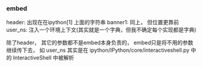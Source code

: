 ### embed  

header:   出现在在ipython[1] 上面的字符串
banner1:  同上， 但位置更靠前
user_ns:  注入一个环境上下文(其实就是一个字典，但我不确定每个实现都是字典)


除了header， 其它的参数都不是embed本身负责的， embed只是将不用的参数继续传下去，
如 user_ns 其实是在   ipython/IPython/core/interactiveshell.py 中的 InteractiveShell 中被解析
